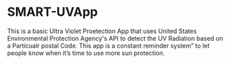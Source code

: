 # SMART-UVApp

This is a basic Ultra Violet Proetection App that uses United States Environmental Protection Agency's API to detect the UV Radiation based on a Particualr postal Code. This app is a constant reminder system” to let people know when it’s time to use more sun protection.

